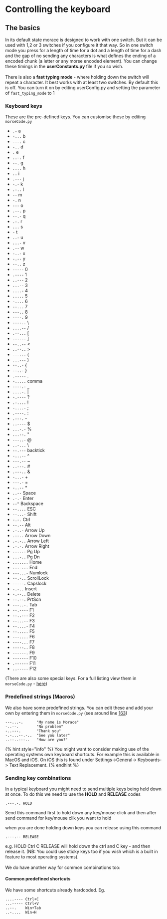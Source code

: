 # Controlling the keyboard

## The basics

In its default state morace is designed to work with one switch. But it can be used with 1,2 or 3 switches if you configure it that way. So in one switch mode you press for a length of time for a dot and a length of time for a dash and the gap of no sending any characters is what defines the ending of a encoded chunk (a letter or any morse encoded element). You can change these timings in the **userConstants.py** file if you so wish. \
\
There is also a **fast typing mode** - where holding down the switch will repeat a character. It best works with at least two switches. By default this is off. You can turn it on by editing userConfig.py and setting the parameter of `fast_typing_mode` to 1

### **Keyboard keys**

These are the pre-defined keys. You can customise these by editing `morseCode.py`

* `.-` a
* `-...` b
* `---.` c
* `-..` d
* `.` e
* `..-.` f
* `--.` g
* `....` h
* `..` i
* `.---` j
* `-.-` k
* `.-..` l
* `--` m
* `-.` n
* `---` o
* `.--.` p
* `--.-` q
* `.-.` r
* `...` s
* `-` t
* `..-` u
* `...-` v
* `.--` w
* `-..-` x
* `-.--` y
* `--..` z
* `-----` 0
* `.----` 1
* `..---` 2
* `...--` 3
* `....-` 4
* `.....` 5
* `-....` 6
* `--...` 7
* `---..` 8
* `----.` 9
* `----..` \\
* `....--` /
* `.--...` \[
* `-..---` ]
* `--..--` <
* `..--..` >
* `---...` (
* `...---` )
* `--..-` {
* `--..-` }
* `.-----` .
* `-.....` comma
* `----.-` \_
* `....-.` |
* `-.----` ?
* `.-....` !
* `-....-` ;
* `.----.` :
* `.---.` -
* `..----` $
* `...-.-` %
* `...--.` "
* `---..-` @
* `..-...` \\
* `--.---` backtick
* `-...--` ^
* `---.--` \~
* `..---.` #
* `.---..` &
* `-...-` +
* `---.-` =
* `-..--` \*
* `..--` Space
* `.-.-` Enter
* `--"` Backspace
* `--....` ESC
* `--...-` Shift
* `-.-.` Ctrl
* `--.--` Alt
* `.-..-` Arrow Up
* `.--..` Arrow Down
* `.-.-..` Arrow Left
* `.-.-.` Arrow Right
* `.....-` Pg Up
* `...-..` Pg Dn
* `.......` Home
* `...-...` End
* `---...-` Numlock
* `--.-..` ScrollLock
* `-----.` Capslock
* `-.-..` Insert
* `-.--..` Delete
* `--.--.` PrtScn
* `---..-.` Tab
* `--.----` F1
* `--..---` F2
* `--...--` F3
* `--....-` F4
* `--.....` F5
* `---....` F6
* `----...` F7
* `-----..` F8
* `------.` F9
* `-------` F10
* `.------` F11
* `..-----` F12

(There are also some special keys. For a full listing view them in `morseCode.py` - [here](https://github.com/AceCentre/morAce/blob/2223dcc71ee24f721b552030ea7c027f5cf0a927/morAce/morseCode.py#L97))

### Predefined strings (Macros)

We also have some predefined strings. You can edit these and add your own by entering them in `morseCode.py` (see around line [163](https://github.com/AceCentre/morAce/blob/2223dcc71ee24f721b552030ea7c027f5cf0a927/morAce/morseCode.py#L163))

```
---...-.      "My name is Morace"
-..--.        "No problem"
-..---.       "Thank you"
-.-...--.-..  "See you later"
..--..---..   "How are you?"
```

{% hint style="info" %}
You might want to consider making use of the operating systems own keyboard shortcuts. For example this is available in MacOS and iOS. On iOS this is found under Settings->General-> Keyboards-> Text Replacement.&#x20;
{% endhint %}

### Sending key combinations

In a typical keyboard you might need to send multiple keys being held down at once. To do this we need to use the **HOLD** and **RELEASE** codes

`.---.-. HOLD`

Send this command first to hold down any key/mouse click and then after send command for key/mouse clik you want to hold

when you are done holding down keys you can release using this command

`.---.-- RELEASE`

e.g. HOLD Ctrl C RELEASE will hold down the ctrl and C key - and then release it. (NB: You could use sticky keys too if you wish which is a built in feature to most operating systems). \
\
We do have another way for common combinations too:

#### Common predefined shortcuts

We have some shortcuts already hardcoded. Eg.&#x20;

```
....---- Ctrl+C
...----- Ctrl+V
..--.    Win+Tab
..-....  Win+H
```
